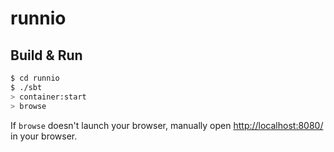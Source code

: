 # runnio #

## Build & Run ##

```sh
$ cd runnio
$ ./sbt
> container:start
> browse
```

If `browse` doesn't launch your browser, manually open [http://localhost:8080/](http://localhost:8080/) in your browser.
